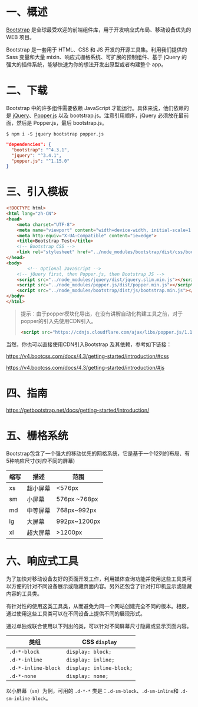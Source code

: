 # 一、概述

[Bootstrap](<https://getbootstrap.net/>) 是全球最受欢迎的前端组件库，用于开发响应式布局、移动设备优先的 WEB 项目。

Bootstrap 是一套用于 HTML、CSS 和 JS 开发的开源工具集。利用我们提供的 Sass 变量和大量 mixin、响应式栅格系统、可扩展的预制组件、基于 jQuery 的强大的插件系统，能够快速为你的想法开发出原型或者构建整个 app。

# 二、下载

Bootstrap 中的许多组件需要依赖 JavaScript 才能运行。具体来说，他们依赖的是 [jQuery](https://jquery.com/)、[Popper.js](https://popper.js.org/) 以及 bootstrap.js。注意引用顺序，jQuery 必须放在最前面，然后是 Popper.js，最后 bootstrap.js。

```shell
$ npm i -S jquery bootstrap popper.js
```

```json
"dependencies": {
  "bootstrap": "^4.3.1",
  "jquery": "^3.4.1",
  "popper.js": "^1.15.0"
}
```

# 三、引入模板

```html
<!DOCTYPE html>
<html lang="zh-CN">
<head>
    <meta charset="UTF-8">
    <meta name="viewport" content="width=device-width, initial-scale=1.0">
    <meta http-equiv="X-UA-Compatible" content="ie=edge">
    <title>Bootstrap Test</title>
  	<!-- Bootstrap CSS -->
    <link rel="stylesheet" href="../node_modules/bootstrap/dist/css/bootstrap.min.css">
</head>
<body>
 		<!-- Optional JavaScript -->
    <!-- jQuery first, then Popper.js, then Bootstrap JS -->
    <script src="../node_modules/jquery/dist/jquery.slim.min.js"></script>
    <script src="../node_modules/popper.js/dist/popper.min.js"></script>
    <script src="../node_modules/bootstrap/dist/js/bootstrap.min.js"></script>
</body>
</html>
```

> 提示：由于popper模块化导出，在没有讲解自动化构建工具之前，对于popper的引入先使用CDN引入。
>
> ```html
> <script src="https://cdnjs.cloudflare.com/ajax/libs/popper.js/1.14.7/umd/popper.min.js" integrity="sha384-UO2eT0CpHqdSJQ6hJty5KVphtPhzWj9WO1clHTMGa3JDZwrnQq4sF86dIHNDz0W1" crossorigin="anonymous"></script>
> ```

当然，你也可以直接使用CDN引入Bootstrap 及其依赖，参考如下链接：

<https://v4.bootcss.com/docs/4.3/getting-started/introduction/#css>

https://v4.bootcss.com/docs/4.3/getting-started/introduction/#js

# 四、指南

<https://getbootstrap.net/docs/getting-started/introduction/>

# 五、栅格系统

Bootstrap包含了一个强大的移动优先的网格系统，它是基于一个12列的布局、有5种响应尺寸(对应不同的屏幕)

| 缩写 | 描述     | 范围         |
| ---- | -------- | ------------ |
| xs   | 超小屏幕 | <576px       |
| sm   | 小屏幕   | 576px ~768px |
| md   | 中等屏幕 | 768px~992px  |
| lg   | 大屏幕   | 992px~1200px |
| xl   | 超大屏幕 | >1200px      |

# 六、响应式工具

为了加快对移动设备友好的页面开发工作，利用媒体查询功能并使用这些工具类可以方便的针对不同设备展示或隐藏页面内容。另外还包含了针对打印机显示或隐藏内容的工具类。

有针对性的使用这类工具类，从而避免为同一个网站创建完全不同的版本。相反，通过使用这些工具类可以在不同设备上提供不同的展现形式。

通过单独或联合使用以下列出的类，可以针对不同屏幕尺寸隐藏或显示页面内容。

| 类组                | CSS `display`            |
| ------------------- | ------------------------ |
| `.d-*-block`        | `display: block;`        |
| `.d-*-inline`       | `display: inline;`       |
| `.d-*-inline-block` | `display: inline-block;` |
| `.d-*-none`         | `display: none;`         |

以小屏幕（`sm`）为例，可用的 `.d-*-*` 类是：`.d-sm-block`、`.d-sm-inline`和 `.d-sm-inline-block`。









  